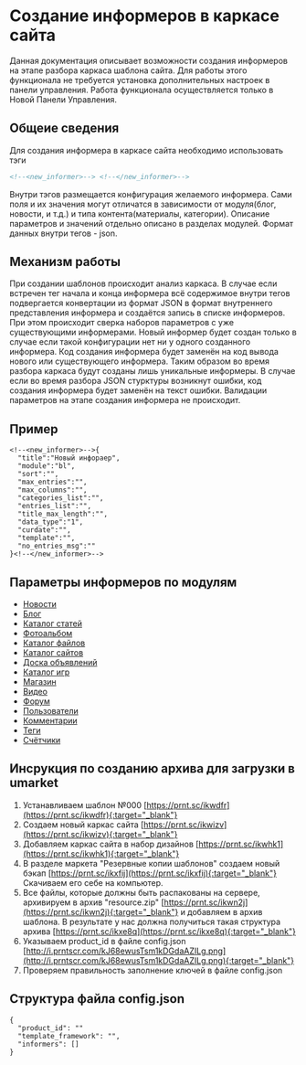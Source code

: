 # Создание информеров в каркасе сайта

Данная документация описывает возможности создания информеров на этапе разбора каркаса шаблона сайта. Для работы этого функционала не требуется установка дополнительных настроек в панели управления. Работа функционала осуществляется только в Новой Панели Управления. 

## Общеие сведения
Для создания информера в каркасе сайта необходимо использовать тэги
```html
<!--<new_informer>--> <!--</new_informer>-->
```
Внутри тэгов размещается конфигурация желаемого информера. Сами поля и их значения могут отличатся в зависимости от модуля(блог, новости, и т.д.) и типа контента(материалы, категории). Описание параметров и значений отдельно описано в разделах модулей. Формат данных внутри тегов - json. 

## Механизм работы
При создании шаблонов происходит анализ каркаса. В случае если встречен тег начала и конца информера всё содержимое внутри тегов подвергается конвертации из формат JSON в формат внутреннего представления информера и создаётся запись в списке информеров. При этом происходит сверка наборов параметров с уже существующими информерами. Новый информер будет создан только в случае если такой конфигурации нет ни у одного созданного информера. Код создания информера будет заменён на код вывода нового или существующего информера. Таким образом во время разбора каркаса будут созданы лишь уникальные информеры. В случае если во время разбора JSON стурктуры возникнут ошибки, код создания информера будет заменён на текст ошибки. Валидации параметров на этапе создания информера не происходит.

## Пример
```
<!--<new_informer>-->{
  "title":"Новый инфораер",
  "module":"bl",
  "sort":"",
  "max_entries":"",
  "max_columns":"",
  "categories_list":"",
  "entries_list":"",
  "title_max_length":"",
  "data_type":"1",
  "curdate":"",
  "template":"",
  "no_entries_msg":""
}<!--</new_informer>-->
```

## Параметры информеров по модулям
 - [Новости](doc/News.md)
 - [Блог](doc/Blog.md)
 - [Каталог статей](doc/Publ.md)
 - [Фотоальбом](doc/Photo.md)
 - [Каталог файлов](doc/Load.md)
 - [Каталог сайтов](doc/Dir.md)
 - [Доска объявлений](doc/Board.md)
 - [Каталог игр](doc/Stuff.md)
 - [Магазин](doc/Shop.md)
 - [Видео](doc/Video.md)
 - [Форум](doc/Forum.md)
 - [Пользователи](doc/Users.md)
 - [Комментарии](doc/Comments.md)
 - [Теги](doc/Tags.md)
 - [Счётчики](doc/Counters.md)

## Инсрукция по созданию архива для загрузки в umarket
1. Устанавливаем шаблон №000 [https://prnt.sc/ikwdfr](https://prnt.sc/ikwdfr){:target="_blank"}
2. Создаем новый каркас сайта [https://prnt.sc/ikwizv](https://prnt.sc/ikwizv){:target="_blank"}
3. Добавляем каркас сайта в набор дизайнов [https://prnt.sc/ikwhk1](https://prnt.sc/ikwhk1){:target="_blank"}
4. В разделе маркета "Резервные копии шаблонов" создаем новый бэкап [https://prnt.sc/ikxfij](https://prnt.sc/ikxfij){:target="_blank"} Скачиваем его себе на компьютер.
5. Все файлы, которые должны быть распакованы на сервере, архивируем в архив "resource.zip" [https://prnt.sc/ikwn2j](https://prnt.sc/ikwn2j){:target="_blank"} и добавляем в архив шаблона. В результате у нас должна получиться такая структура архива [https://prnt.sc/ikxe8q](https://prnt.sc/ikxe8q){:target="_blank"}
6. Указываем product_id в файле config.json [http://i.prntscr.com/kJ68ewusTsm1kDGdaAZILg.png](http://i.prntscr.com/kJ68ewusTsm1kDGdaAZILg.png){:target="_blank"}
7. Проверяем правильность заполнение ключей в файле config.json

## Структура файла config.json
```
{
  "product_id": ""
  "template_framework": "",
  "informers": []
}
```